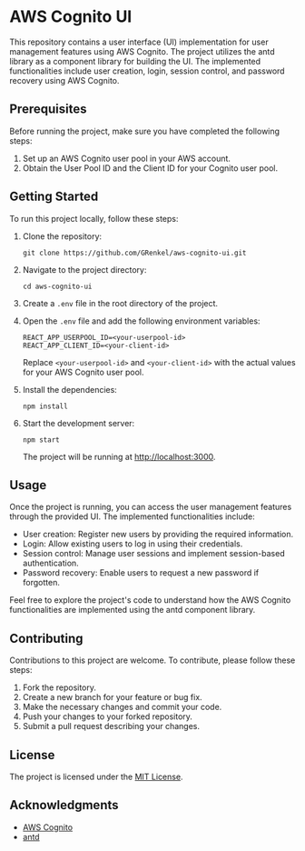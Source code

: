 # AWS Cognito UI

This repository contains a user interface (UI) implementation for user management features using AWS Cognito. The project utilizes the antd library as a component library for building the UI. The implemented functionalities include user creation, login, session control, and password recovery using AWS Cognito.

## Prerequisites

Before running the project, make sure you have completed the following steps:

1. Set up an AWS Cognito user pool in your AWS account.
2. Obtain the User Pool ID and the Client ID for your Cognito user pool.

## Getting Started

To run this project locally, follow these steps:

1. Clone the repository:

   ```
   git clone https://github.com/GRenkel/aws-cognito-ui.git
   ```

2. Navigate to the project directory:

   ```
   cd aws-cognito-ui
   ```

3. Create a `.env` file in the root directory of the project.

4. Open the `.env` file and add the following environment variables:

   ```
   REACT_APP_USERPOOL_ID=<your-userpool-id>
   REACT_APP_CLIENT_ID=<your-client-id>
   ```

   Replace `<your-userpool-id>` and `<your-client-id>` with the actual values for your AWS Cognito user pool.

5. Install the dependencies:

   ```
   npm install
   ```

6. Start the development server:

   ```
   npm start
   ```

   The project will be running at [http://localhost:3000](http://localhost:3000).

## Usage

Once the project is running, you can access the user management features through the provided UI. The implemented functionalities include:

- User creation: Register new users by providing the required information.
- Login: Allow existing users to log in using their credentials.
- Session control: Manage user sessions and implement session-based authentication.
- Password recovery: Enable users to request a new password if forgotten.

Feel free to explore the project's code to understand how the AWS Cognito functionalities are implemented using the antd component library.

## Contributing

Contributions to this project are welcome. To contribute, please follow these steps:

1. Fork the repository.
2. Create a new branch for your feature or bug fix.
3. Make the necessary changes and commit your code.
4. Push your changes to your forked repository.
5. Submit a pull request describing your changes.

## License

The project is licensed under the [MIT License](LICENSE).

## Acknowledgments

- [AWS Cognito](https://aws.amazon.com/cognito/)
- [antd](https://ant.design/)